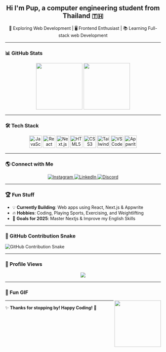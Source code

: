 <h2 align="center">Hi I'm Pup, a computer engineering student from Thailand 🇹🇭</h2>

<p align="center">
  🚀 Exploring Web Development | 🖥️ Frontend Enthusiast | 📚 Learning Full-stack web Development
</p>

---

### 📊 GitHub Stats  

<div align="center">
  <img src="https://github-readme-stats.vercel.app/api?username=pupiesa&theme=dark&show_icons=true&hide_border=false&count_private=true" height="150" />
  <img src="https://github-readme-stats.vercel.app/api/top-langs/?username=pupiesa&theme=dark&show_icons=true&hide_border=false&layout=compact" height="150" />
</div>

---

### 🛠️ Tech Stack  

<div align="center">
  <img src="https://cdn.jsdelivr.net/gh/devicons/devicon/icons/javascript/javascript-original.svg" height="40" alt="JavaScript" />
  <img src="https://cdn.jsdelivr.net/gh/devicons/devicon/icons/react/react-original.svg" height="40" alt="React" />
  <img src="https://cdn.jsdelivr.net/gh/devicons/devicon/icons/nextjs/nextjs-original.svg" height="40" alt="Next.js" />
  <img src="https://cdn.jsdelivr.net/gh/devicons/devicon/icons/html5/html5-original.svg" height="40" alt="HTML5" />
  <img src="https://cdn.jsdelivr.net/gh/devicons/devicon/icons/css3/css3-original.svg" height="40" alt="CSS3" />
  <img src="https://cdn.jsdelivr.net/gh/devicons/devicon/icons/tailwindcss/tailwindcss-original-wordmark.svg" height="40" alt="TailwindCSS" />
  <img src="https://cdn.jsdelivr.net/gh/devicons/devicon/icons/vscode/vscode-original.svg" height="40" alt="VSCode" />
  <img src="https://cdn.jsdelivr.net/gh/devicons/devicon/icons/appwrite/appwrite-original.svg" height="40" alt="Appwrite" />
</div>

---

### 🌎 Connect with Me  

<p align="center">
  <a href="https://www.instagram.com/puppuppuppuppup.pup/" target="_blank">
    <img src="https://img.shields.io/badge/Instagram-%23E4405F.svg?style=for-the-badge&logo=instagram&logoColor=white" alt="Instagram" />
  </a>
  <a href="https://www.linkedin.com/in/dutsakorn-tubsang-9a1b38256/" target="_blank">
    <img src="https://img.shields.io/badge/LinkedIn-%230077B5.svg?style=for-the-badge&logo=linkedin&logoColor=white" alt="LinkedIn" />
  </a>
  <a href="https://discord.com/users/puppiesa" target="_blank">
    <img src="https://img.shields.io/badge/Discord-%237289DA.svg?style=for-the-badge&logo=discord&logoColor=white" alt="Discord" />
  </a>
</p>

---

### 🏆 Fun Stuff  

- 💡 **Currently Building**: Web apps using React, Next.js & Appwrite  
- 🔥 **Hobbies**: Coding, Playing Sports, Exercising, and Weightlifting  
- 🎯 **Goals for 2025**: Master Nextjs & Improve my English Skills  

---

### 🐍 GitHub Contribution Snake  

<picture>
  <source media="(prefers-color-scheme: dark)" srcset="https://raw.githubusercontent.com/pupiesa/puppiesa/63259d68221815991d37d618b6e7684cb57cdac8/snake.svg" />
  <source media="(prefers-color-scheme: light)" srcset="https://raw.githubusercontent.com/puppiesa/puppiesa/output/snake.svg" />
  <img alt="GitHub Contribution Snake" src="https://raw.githubusercontent.com/puppiesa/puppiesa/output/snake.svg" />
</picture>

---

### 🎯 Profile Views  

<div align="center">
  <img src="https://profile-counter.glitch.me/puppiesa/count.svg?"  />
</div>

---

### 🎉 Fun GIF  

<img align="right" height="150" src="https://media0.giphy.com/media/v1.Y2lkPTc5MGI3NjExbmRibGF2Y3Frbjd1MzQwNHE2M2JtanhlbXJodmFrZnBqY2hkbGlvbyZlcD12MV9pbnRlcm5hbF9naWZfYnlfaWQmY3Q9Zw/qijwTwQrMnC6c/giphy.gif"  />

---

✨ **Thanks for stopping by! Happy Coding!** 🚀
